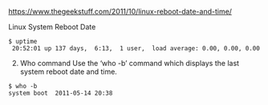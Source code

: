 https://www.thegeekstuff.com/2011/10/linux-reboot-date-and-time/

Linux System Reboot Date

```
$ uptime
 20:52:01 up 137 days,  6:13,  1 user,  load average: 0.00, 0.00, 0.00

```


2. Who command
Use the ‘who -b’ command which displays the last system reboot date and time.
```
$ who -b
system boot  2011-05-14 20:38
```